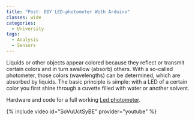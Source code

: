 ```yaml
---
title: "Post: DIY LED-photometer With Arduino"
classes: wide
categories:
  - University
tags:
  - Analysis
  - Sensors
---
```


Liquids or other objects appear colored because they reflect or transmit certain colors and in turn swallow (absorb) others. With a so-called photometer, those colors (wavelengths) can be determined, which are absorbed by liquids. The basic principle is simple: with a LED of a certain color you first shine through a cuvette filled with water or another solvent.

Hardware and code for a full working [Led photometer](https://www.instructables.com/id/DIY-LED-photometer-With-Arduino-for-Physics-or-Che/).

{% include video id="SoVuUctSyBE" provider="youtube" %}
